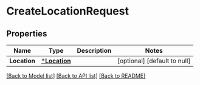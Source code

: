 # CreateLocationRequest

## Properties

 Name         | Type                         | Description | Notes                        
--------------|------------------------------|-------------|------------------------------
 **Location** | [***Location**](Location.md) |             | [optional] [default to null] 

[[Back to Model list]](../README.md#documentation-for-models) [[Back to API list]](../README.md#documentation-for-api-endpoints) [[Back to README]](../README.md)

